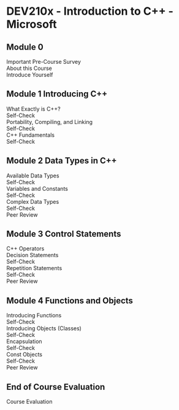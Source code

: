 # DEV210x - Introduction to C++ - Microsoft  

## Module 0  
Important Pre-Course Survey  
About this Course  
Introduce Yourself  

## Module 1 Introducing C++  
What Exactly is C++?  
Self-Check  
Portability, Compiling, and Linking  
Self-Check  
C++ Fundamentals  
Self-Check  

## Module 2 Data Types in C++  
Available Data Types  
Self-Check  
Variables and Constants  
Self-Check  
Complex Data Types  
Self-Check  
Peer Review  

## Module 3 Control Statements  
C++ Operators  
Decision Statements  
Self-Check  
Repetition Statements  
Self-Check  
Peer Review  

## Module 4 Functions and Objects  
Introducing Functions  
Self-Check  
Introducing Objects (Classes)  
Self-Check  
Encapsulation  
Self-Check  
Const Objects  
Self-Check  
Peer Review  

## End of Course Evaluation  
Course Evaluation  
